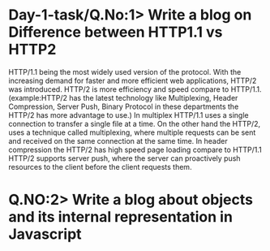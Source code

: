 # Day-1-task/Q.No:1> Write a blog on Difference between HTTP1.1 vs HTTP2

HTTP/1.1 being the most widely used version of the protocol. With the increasing demand for faster and more efficient web applications, HTTP/2 was introduced.
HTTP/2 is more efficiency and speed compare to HTTP/1.1.(example:HTTP/2 has the latest technology like Multiplexing, Header Compression, Server Push, Binary Protocol in these departments the HTTP/2 has more advantage to use.)
In multiplex HTTP/1.1 uses a single connection to transfer a single file at a time. On the other hand the HTTP/2, uses a technique called multiplexing, where multiple requests can be sent and received on the same connection at the same time.
In header compression the HTTP/2 has high speed page loading compare to HTTP/1.1
HTTP/2 supports server push, where the server can proactively push resources to the client before the client requests them.

# Q.NO:2> Write a blog about objects and its internal representation in Javascript
